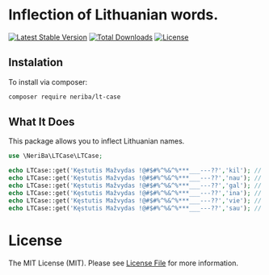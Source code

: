 # Inflection of Lithuanian words.

<p align="left">
<a href="https://packagist.org/packages/neriba/lt-case"><img src="https://img.shields.io/packagist/v/neriba/lt-case.svg?style=flat-square" alt="Latest Stable Version"></a>
<a href="https://packagist.org/packages/neriba/lt-case"><img src="https://img.shields.io/packagist/dt/neriba/lt-case.svg?style=flat-square" alt="Total Downloads"></a>
<a href="https://packagist.org/packages/neriba/lt-case"><img src="https://img.shields.io/packagist/l/neriba/lt-case" alt="License"></a>
</p>

## Instalation

To install via composer:

```sh
composer require neriba/lt-case
```

## What It Does

This package allows you to inflect Lithuanian names.

```php
use \NeriBa\LTCase\LTCase;

echo LTCase::get('Kęstutis Mažvydas !@#$#%^%&^%***___---??','kil'); // Result: Kęstučio Mažvydo
echo LTCase::get('Kęstutis Mažvydas !@#$#%^%&^%***___---??','nau'); // Result: Kęstučiui Mažvydui
echo LTCase::get('Kęstutis Mažvydas !@#$#%^%&^%***___---??','gal'); // Result: Kęstutį Mažvydą
echo LTCase::get('Kęstutis Mažvydas !@#$#%^%&^%***___---??','ina'); // Result: Kęstučiu Mažvydu
echo LTCase::get('Kęstutis Mažvydas !@#$#%^%&^%***___---??','vie'); // Result: Kęstutyje Mažvyde
echo LTCase::get('Kęstutis Mažvydas !@#$#%^%&^%***___---??','sau'); // Result: Kęstuti Mažvydai
```
# License

The MIT License (MIT). Please see [License File](LICENSE) for more information.